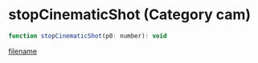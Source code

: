 # stopCinematicShot (Category cam)

```js
function stopCinematicShot(p0: number): void
```

[filename](stopCinematicShot_m.md ':include')